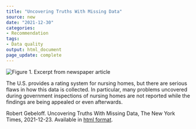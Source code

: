 ```yaml
---
title: "Uncovering Truths With Missing Data"
source: new
date: "2021-12-30"
categories:
- Recommendation
tags:
- Data quality
output: html_document
page_update: complete
---
```


![Figure 1. Excerpt from newspaper article](http://www.pmean.com/new-images/21/rating-nursing-homes-01.png)

<div class="notes">

The U.S. provides a rating system for nursing homes, but there are serious flaws in how this data is collected. In particular, many problems uncovered during government inspections of nursing homes are not reported while the findings are being appealed or even afterwards.

Robert Gebeloff. Uncovering Truths With Missing Data, The New York Times, 2021-12-23. Available in [html format][geb1].

[geb1]: https://www.nytimes.com/2021/12/23/insider/uncovering-truths-with-missing-data.html

</div>
